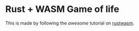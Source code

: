 # Rust + WASM Game of life

This is made by following the *awesome* tutorial on [rustwasm](https://rustwasm.github.io/docs/book/game-of-life/introduction.html).
